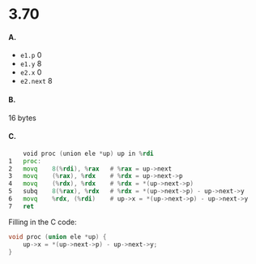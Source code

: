 # 3.70

#### A.

* `e1.p`	0
* `e1.y`	8
* `e2.x`	0
* `e2.next`	8

#### B.

16 bytes

#### C.

```asm
	void proc (union ele *up) up in %rdi
1	proc:
2	movq	8(%rdi), %rax	# %rax = up->next
3	movq	(%rax), %rdx	# %rdx = up->next->p
4	movq	(%rdx), %rdx	# %rdx = *(up->next->p)
5	subq	8(%rax), %rdx	# %rdx = *(up->next->p) - up->next->y
6	movq	%rdx, (%rdi)	# up->x = *(up->next->p) - up->next->y
7	ret
```

Filling in the C code:

```c
void proc (union ele *up) {
	up->x = *(up->next->p) - up->next->y;
}
```
